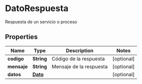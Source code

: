 

# DatoRespuesta

Respuesta de un servicio o proceso

## Properties

Name | Type | Description | Notes
------------ | ------------- | ------------- | -------------
**codigo** | **String** | Código de la respuesta |  [optional]
**mensaje** | **String** | Mensaje de la respuesta |  [optional]
**datos** | [**Dato**](Dato.md) |  |  [optional]



